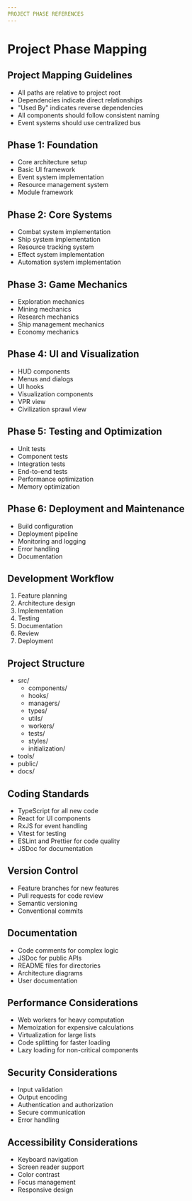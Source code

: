 ```yaml
---
PROJECT PHASE REFERENCES
---
```


# Project Phase Mapping

## Project Mapping Guidelines

- All paths are relative to project root
- Dependencies indicate direct relationships
- "Used By" indicates reverse dependencies
- All components should follow consistent naming
- Event systems should use centralized bus

## Phase 1: Foundation

- Core architecture setup
- Basic UI framework
- Event system implementation
- Resource management system
- Module framework

## Phase 2: Core Systems

- Combat system implementation
- Ship system implementation
- Resource tracking system
- Effect system implementation
- Automation system implementation

## Phase 3: Game Mechanics

- Exploration mechanics
- Mining mechanics
- Research mechanics
- Ship management mechanics
- Economy mechanics

## Phase 4: UI and Visualization

- HUD components
- Menus and dialogs
- UI hooks
- Visualization components
- VPR view
- Civilization sprawl view

## Phase 5: Testing and Optimization

- Unit tests
- Component tests
- Integration tests
- End-to-end tests
- Performance optimization
- Memory optimization

## Phase 6: Deployment and Maintenance

- Build configuration
- Deployment pipeline
- Monitoring and logging
- Error handling
- Documentation

## Development Workflow

1. Feature planning
2. Architecture design
3. Implementation
4. Testing
5. Documentation
6. Review
7. Deployment

## Project Structure

- src/
  - components/
  - hooks/
  - managers/
  - types/
  - utils/
  - workers/
  - tests/
  - styles/
  - initialization/
- tools/
- public/
- docs/

## Coding Standards

- TypeScript for all new code
- React for UI components
- RxJS for event handling
- Vitest for testing
- ESLint and Prettier for code quality
- JSDoc for documentation

## Version Control

- Feature branches for new features
- Pull requests for code review
- Semantic versioning
- Conventional commits

## Documentation

- Code comments for complex logic
- JSDoc for public APIs
- README files for directories
- Architecture diagrams
- User documentation

## Performance Considerations

- Web workers for heavy computation
- Memoization for expensive calculations
- Virtualization for large lists
- Code splitting for faster loading
- Lazy loading for non-critical components

## Security Considerations

- Input validation
- Output encoding
- Authentication and authorization
- Secure communication
- Error handling

## Accessibility Considerations

- Keyboard navigation
- Screen reader support
- Color contrast
- Focus management
- Responsive design
